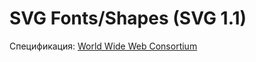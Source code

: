 # SVG Fonts/Shapes (SVG 1.1)

Спецификация: [World Wide Web Consortium](https://www.w3.org/TR/SVG11/fonts.html)